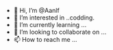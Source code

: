 - 👋 Hi, I’m @Aanlf
- 👀 I’m interested in ..codding.
- 🌱 I’m currently learning ...
- 💞️ I’m looking to collaborate on ...
- 📫 How to reach me ...

<!---
Aanlf/Aanlf is a ✨ special ✨ repository because its `README.md` (this file) appears on your GitHub profile.
You can click the Preview link to take a look at your changes.
--->
